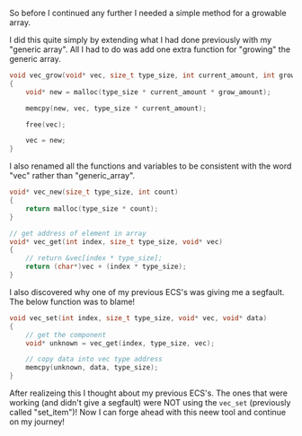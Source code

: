 So before I continued any further I needed a simple method for a growable array.

I did this quite simply by extending what I had done previously with my "generic array". All I had to do was add one extra function for "growing" the generic array.

```c
void vec_grow(void* vec, size_t type_size, int current_amount, int grow_amount)
{
	void* new = malloc(type_size * current_amount * grow_amount);

	memcpy(new, vec, type_size * current_amount);

	free(vec);

	vec = new;
}
```

I also renamed all the functions and variables to be consistent with the word "vec" rather than "generic_array".

```c
void* vec_new(size_t type_size, int count)
{
    return malloc(type_size * count);
}

// get address of element in array
void* vec_get(int index, size_t type_size, void* vec)
{
    // return &vec[index * type_size];
    return (char*)vec + (index * type_size);
}
```

I also discovered why one of my previous ECS's was giving me a segfault. The below function was to blame!

```c
void vec_set(int index, size_t type_size, void* vec, void* data)
{
    // get the component
    void* unknown = vec_get(index, type_size, vec);

    // copy data into vec type address
    memcpy(unknown, data, type_size);
}
```

After realizeing this I thought about my previous ECS's. The ones that were working (and didn't give a segfault) were NOT using the `vec_set` (previously called "set_item")! Now I can forge ahead with this neew tool and continue on my journey!